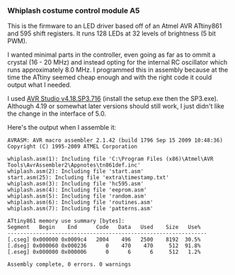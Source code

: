 ### Whiplash costume control module A5

This is the firmware to an LED driver based off of an Atmel AVR ATtiny861 and 595 shift registers. It runs 128 LEDs at 32 levels of brightness (5 bit PWM).

I wanted minimal parts in the controller, even going as far as to ommit a crystal (16 - 20 MHz) and instead opting for the internal RC oscillator which runs approximately 8.0 MHz. I programmed this in assembly because at the time the ATtiny seemed cheap enough and with the right code it could output what I needed.

I used [AVR Studio v4.18.SP3.716](https://www.microchip.com/mplab/avr-support/avr-and-sam-downloads-archive) (install the setup.exe then the SP3.exe). Although 4.19 or somewhat later versions should still work, I just didn't like the change in the interface of 5.0.

Here's the output when I assemble it:

```
AVRASM: AVR macro assembler 2.1.42 (build 1796 Sep 15 2009 10:48:36)
Copyright (C) 1995-2009 ATMEL Corporation

whiplash.asm(1): Including file 'C:\Program Files (x86)\Atmel\AVR Tools\AvrAssembler2\Appnotes\tn861def.inc'
whiplash.asm(2): Including file 'start.asm'
start.asm(25): Including file 'extra\timestamp.txt'
whiplash.asm(3): Including file 'hc595.asm'
whiplash.asm(4): Including file 'eeprom.asm'
whiplash.asm(5): Including file 'random.asm'
whiplash.asm(6): Including file 'routines.asm'
whiplash.asm(7): Including file 'patterns.asm'

ATtiny861 memory use summary [bytes]:
Segment   Begin    End      Code   Data   Used    Size   Use%
---------------------------------------------------------------
[.cseg] 0x000000 0x0009c4   2004    496   2500    8192  30.5%
[.dseg] 0x000060 0x000236      0    470    470     512  91.8%
[.eseg] 0x000000 0x000006      0      6      6     512   1.2%

Assembly complete, 0 errors. 0 warnings
```
